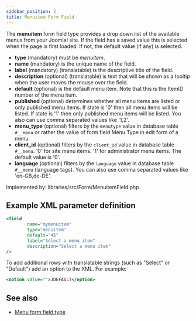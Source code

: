 ```yaml
---
sidebar_position: 2
title: Menuitem Form Field
---
```



The **menuitem** form field type provides a drop down list of the available menus from your Joomla! site. If the field has a saved value this is selected when the page is first loaded. If not, the default value (if any) is selected.

- **type** (mandatory) must be *menuitem*.
- **name** (mandatory) is the unique name of the field.
- **label** (mandatory) (translatable) is the descriptive title of the field.
- **description** (optional) (translatable) is text that will be shown as a tooltip when the user moves the mouse over the field.
- **default** (optional) is the default menu item. Note that this is the ItemID number of the menu item.
- **published** (optional) determines whether all menu items are listed or only published menu items. If state is '0' then all menu items will be listed. If state is '1' then only published menu items will be listed. You also can use comma separated values like '1,2'.
- **menu_type** (optional) filters by the `menutype` value in database table `#__menu` or rather the value of form field Menu Type in edit form of a menu.
- **client_id** (optional) filters by the `client_id` value in database table `#__menu`. '0' for site menu items. '1' for administrator menu items. The default value is '0'.
- **language** (optional) filters by the `language` value in database table `#__menu` (language tags). You can also use comma separated values like 'en-GB,de-DE'.

Implemented by: libraries/src/Form/MenuitemField.php

## Example XML parameter definition

```xml
<field 
        name="mymenuitem" 
        type="menuitem" 
        default="45" 
        label="Select a menu item" 
        description="Select a menu item"
/>
```
To add additional rows with translatable strings (such as "Select" or "Default") add an option to the XML. For example:
```xml
<option	value="">JDEFAULT</option>
```


## See also
* [Menu form field type](./menu.md)
